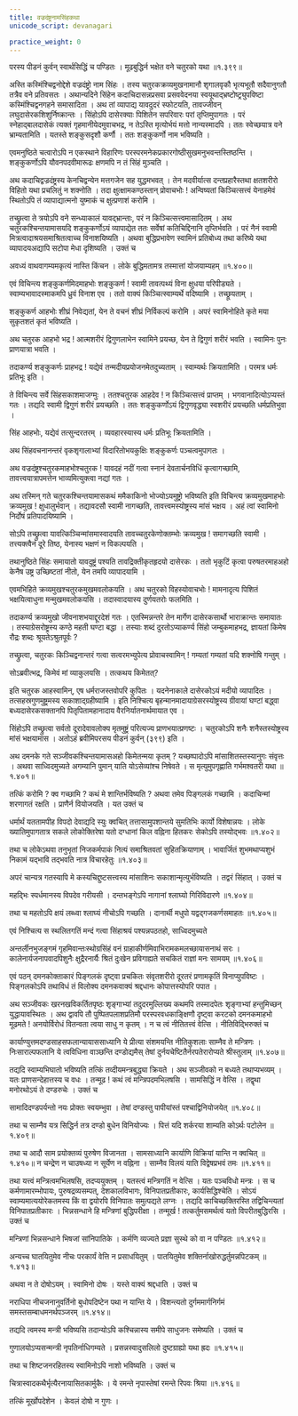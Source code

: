 ```yaml
---
title: वज्रदंष्ट्रनामसिंहकथा
unicode_script: devanagari

practice_weight: 0
---
```


परस्य पीडनं कुर्वन् स्वार्थसिद्धिं च पण्डितः ।
मूढबुद्धिर्न भक्षेत वने चतुरको यथा ॥१.३९९॥

अस्ति कस्मिंश्चिद्वनोद्देशे वज्रदंष्ट्रो नाम सिंहः । तस्य चतुरकक्रव्यमुखनामानौ शृगालवृकौ भृत्यभूतौ सदैवानुगतौ तत्रैव वने प्रतिवसतः । अथान्यदिने सिंहेन कदाचिदासन्नप्रसवा प्रसववेदनया स्वयूथाद्भ्रष्टोष्ट्र्युपविष्टा कस्मिंश्चिद्वनगहने समासादिता । अथ तां व्यापाद्य यावदुदरं स्फोटयति, तावज्जीवन् लघुदासेरकशिशुर्निष्क्रान्तः । सिंहोऽपि दासेरक्याः पिशितेन सपरिवारः परां तृप्तिमुपागतः । परं स्नेहाद्बालदासेकं त्यक्तं गृहमानीयेदमुवाचभद्र, न तेऽस्ति मृत्योर्भयं मत्तो नान्यस्मादपि
। ततः स्वेच्छयात्र वने भ्राम्यतामिति । यतस्ते शङ्कुसदृशौ कर्णौ । ततः शङ्कुकर्णो नाम भविष्यति ।

एवमनुष्ठिते चत्वारोऽपि न एकस्थाने विहारिणः परस्परमनेकप्रकारगोष्ठीसुखमनुभवन्तस्तिष्ठन्ति । शङ्कुकर्णोऽपि यौवनपदवीमारूढः क्षणमपि न तं सिंहं मुञ्चति ।

अथ कदाचिद्वज्रदंष्ट्रस्य केनचिद्वन्येन मत्तगजेन सह युद्धमभवत् । तेन मदवीर्यात्स दन्तप्रहारैस्तथा क्षतशरीरो विहितो यथा प्रचलितुं न शक्नोति । तदा क्षुत्क्षामकण्ठस्तान् प्रोवाचभोः ! अन्विष्यतां किञ्चित्सत्त्वं येनाहमेवं स्थितोऽपि तं व्यापाद्यात्मनो युष्माकं च क्षुत्प्रणाशं करोमि ।

तच्छ्रुत्वा ते त्रयोऽपि वने सन्ध्याकालं यावद्भ्रान्ताः, परं न किञ्चित्सत्त्वमासादितम् ।  अथ चतुरकश्चिन्तयामासयदि शङ्कुकर्णोऽयं व्यापाद्येत ततः सर्वेषां कतिचिद्दिनानि तृप्तिर्भवति । परं नैनं स्वामी मित्रत्वादाश्रयसमाश्रितत्वाच्च विनाशयिष्यति । अथवा बुद्धिप्रभावेण स्वामिनं प्रतिबोध्य तथा करिष्ये यथा व्यापादयअद्यापि सटोपा मेधा दृशिष्यति । उक्तं च

अवध्यं वाथवागम्यमकृत्यं नास्ति किंचन ।
लोके बुद्धिमतामत्र तस्मात्तां योजयाम्यहम् ॥१.४००॥

एवं विचिन्त्य शङ्कुकर्णमिदमाहभोः शङ्कुकर्ण ! स्वामी तावत्पथ्यं विना क्षुधया परिपीड्यते । स्वाम्यभावादस्माकमपि ध्रुवं विनाश एव । ततो वाक्यं किञ्चित्स्वाम्यर्थे वदिष्यामि । तच्छ्रूयताम् ।

शङ्कुकर्ण आहभोः शीघ्रं निवेद्यतां, येन ते वचनं शीघ्रं निर्विकल्पं करोमि । अपरं स्वामिनोहिते कृते मया सुकृतशतं कृतं भविष्यति ।

अथ चतुरक आहभो भद्र ! आत्मशरीरं द्विगुणलाभेन स्वामिने प्रयच्छ, येन ते द्विगुणं शरीरं भवति । स्वामिनः पुनः प्राणयात्रा भवति ।

तदाकर्ण्य शङ्कुकर्णः प्राहभद्र ! यद्येवं तन्मदीयप्रयोजनमेतदुच्यताम् । स्वाम्यर्थः क्रियतामिति । परमत्र धर्मः प्रतिभूः इति ।

ते विचिन्त्य सर्वे सिंहसकाशमाजग्मुः । ततश्चतुरक आहदेव ! न किञ्चित्सत्त्वं प्राप्तम् । भगवानादित्योऽप्यस्तं गतः । तद्यदि स्वामी द्विगुणं शरीरं प्रयच्छति । ततः शङ्कुकर्णोऽयं द्विगुणवृद्ध्या स्वशरीरं प्रयच्छति धर्मप्रतिभुवा ।

सिंह आहभोः, यद्येवं तत्सुन्दरतरम् । व्यवहारस्यास्य धर्मः प्रतिभूः क्रियतामिति ।

अथ सिंहवचनानन्तरं वृकशृगालाभ्यां विदारितोभयकुक्षिः शङ्कुकर्णः पञ्चत्वमुपागतः ।

अथ वज्रदंष्ट्रश्चतुरकमाहभोश्चतुरक ! यावदहं नदीं गत्वा स्नानं देवतार्चनविधिं कृत्वागच्छामि, तावत्त्वयात्रापमत्तेन भाव्यमित्युक्त्वा नद्यां गतः ।

अथ तस्मिन् गते चतुरकश्चिन्तयामासकथं ममैकाकिनो भोज्योऽयमुष्ट्रो भविष्यति इति विचिन्त्य क्रव्यमुखमाहभोः क्रव्यमुख ! क्षुधालुर्भवान् । तद्यावदसौ स्वामी नागच्छति, तावत्त्वमस्योष्ट्रस्य मांसं भक्षय । अहं त्वां स्वामिनो निर्दोषं प्रतिपादयिष्यामि ।

सोऽपि तच्छ्रुत्वा यावत्किञ्चिन्मांसमास्वादयति तावच्चतुरकेणोक्तम्भोः क्रव्यमुख ! समागच्छति स्वामी । तत्त्यक्त्वैनं दूरे तिष्ठ, येनास्य भक्षणं न विकल्पयति ।

तथानुष्ठिते सिंहः समायातो यावदुष्ट्रं पश्यति तावद्रिक्तीकृतहृदयो दासेरकः । ततो भृकुटिं कृत्वा परुषतरमाहअहो केनैष उष्ट्र उच्छिष्टतां नीतो, येन तमपि व्यापादयामि ।

एवमभिहिते क्रव्यमुखश्चतुरकमुखमवलोकयति । अथ चतुरको विहस्योवाचभोः ! मामनादृत्य पिशितं भक्षयित्वाधुना मन्मुखमवलोकयसि । तदास्वादयास्य दुर्णयतरोः फलमिति ।

तदाकर्ण्य क्रव्यमुखो जीवनाशभयाद्दूरदेशं गतः । एतस्मिन्नन्तरे तेन मार्गेण दासेरकसार्थो भाराक्रान्तः समायातः । तस्याग्रेसरोष्ट्रस्य कण्ठे महती घण्टा बद्धा । तस्याः शब्दं दुरतोऽप्याकर्ण्य सिंहो जम्बुकमाहभद्र, ज्ञायतां किमेष रौद्रः शब्दः श्रूयतेऽश्रुतपूर्वः ?

तच्छ्रुत्वा, चतुरकः किञ्चिद्वनान्तरं गत्वा सत्वरमभ्युपेत्य प्रोवाचस्वामिन् ! गम्यतां गम्यतां यदि शक्नोषि गन्तुम् ।

सोऽब्रवीत्भद्र, किमेवं मां व्याकुलयसि । तत्कथय किमेतत्?

इति चतुरक आहस्वामिन्, एष धर्मराजस्तवोपरि कुपितः । यदनेनाकाले दासेरकोऽयं मदीयो व्यापादितः । तत्सहस्रगुणमुष्ट्रमस्य सकाशाद्ग्रहीष्यामि । इति निश्चित्य बृहन्मानमादायाग्रेसरस्योष्ट्रस्य ग्रीवायां घण्टां बद्ध्वा बध्यदासेरकसक्तानपि पितृपितामहानादाय वैरनिर्यातनार्थमायात एव ।

सिंहोऽपि तच्छ्रुत्वा सर्वतो दूरादेवावलोक्य मृतमुष्ट्रं परित्यज्य प्राणभयात्प्रणष्टः । चतुरकोऽपि शनैः शनैस्तस्योष्ट्रस्य मांसं भक्षयामास । अतोऽहं ब्रवीमिपरसय पीडनं कुर्वन् (३९९) इति ।

अथ दमनके गते सञ्जीवकश्चिन्तयामासअहो किमेतन्मया कृतम् ? यच्छष्पादोऽपि मांसाशितस्तस्यानुगः संवृत्तः । अथवा साध्विदमुच्यते
अगम्यानि पुमान् याति योऽसेव्यांश्च निषेवते ।
स मृत्युमुपगृह्णाति गर्भमश्वतरी यथा ॥१.४०१॥

तत्किं करोमि ? क्व गच्छामि ? कथं मे शान्तिर्भविष्यति ? अथवा तमेव पिङ्गलकं गच्छामि । कदाचिन्मां शरणागतं रक्षति । प्राणैर्न वियोजयति । यत उक्तं च

धर्मार्थं यततामपीह विपदो देवाद्यदि स्युः क्वचित्
तत्तासामुपशान्तये सुमतिभिः कार्यो विशेषान्नयः ।
लोके ख्यातिमुपागतात्र सकले लोकोक्तिरेषा यतो
दग्धानां किल वह्निना हितकरः सेकोऽपि तस्योद्भवः ॥१.४०२॥

तथा च
लोकेऽथवा तनुभृतां निजकर्मपाकं
नित्यं समाश्रितवतां सुहितक्रियाणाम् ।
भावार्जितं शुभमथाप्यशुभं निकामं
यद्भावि तद्भवति नात्र विचारहेतुः ॥१.४०३॥

अपरं चान्यत्र गतस्यापि मे कस्यचिद्दुष्टसत्त्वस्य मांसाशिनः सकाशान्मृत्युर्भविष्यति । तद्वरं सिंहात् । उक्तं च

महद्भिः स्पर्धमानस्य विपदेव गरीयसी ।
दन्तभङ्गेऽपि नागानां श्लाघ्यो गिरिविदारणे ॥१.४०४॥

तथा च
महतोऽपि क्षयं लब्ध्वा श्लाघ्यं नीचोऽपि गच्छति ।
दानार्थी मधुपो यद्वद्गजकर्णसमाहतः ॥१.४०५॥

एवं निश्चित्य स स्थलितगतिं मन्दं गत्वा सिंहाश्रयं पश्यन्नपठतहो, साध्विदमुच्यते

अन्तर्लीनभुजङ्गमं गृहमिवान्तःस्थोग्रसिंहं वनं
ग्राहाकीर्णमिवाभिरामकमलच्छायासनाथं सरः ।
कालेनार्यजनापवादपिशुनैः क्षुद्रैरनार्यैः श्रितं
दुःखेन प्रविगाह्यते सचकितं राज्ञां मनः सामयम् ॥१.४०६॥

एवं पठन् दमनकोक्ताकारं पिङ्गलकं दृष्ट्वा प्रचकितः संवृतशरीरो दूरतरं प्रणामकृतिं विनाप्युपविष्टः । पिङ्गलकोऽपि तथाविधं तं विलोक्य दमनकवाक्यं श्रद्दधानः कोपात्तस्योपरि पपात ।

अथ सञ्जीवकः खरनखविकर्तितपृष्ठः शृङ्गाभ्यां तदुदरमुल्लिख्य कथमपि तस्मादपेतः शृङ्गाभ्यां हन्तुमिच्छन् युद्धायावस्थितः । अथ द्वावपि तौ पुष्पितपलाशप्रतिमौ परस्परवधकाङ्क्षिणौ दृष्ट्वा करटको दमनकमाहभो मूढमते ! अनयोर्विरोधं वितन्वता त्वया साधु न कृतम् । न च त्वं नीतितत्त्वं वेत्सि । नीतिविद्भिरुक्तं च

कार्याण्युत्तमदण्डसाहसफलान्यायाससाध्यानि ये प्रीत्या संशमयन्ति नीतिकुशलाः साम्नैव ते मन्त्रिणः ।
निःसाराल्पफलानि ये त्वविधिना वाञ्छन्ति दण्डोद्यमैस्
तेषां दुर्नयचेष्टितैर्नरपतेरारोप्यते श्रीस्तुलाम् ॥१.४०७॥

तद्यदि स्वाम्यभिघातो भविष्यति तत्किं तव्दीयमन्त्रबुद्ध्या क्रियते । अथ सञ्जीवको न बध्यते तथाप्यभव्यम् । यतः प्राणसन्देहात्तस्य च वधः । तन्मूढ ! कथं त्वं मन्त्रिपदमभिलषसि । सामसिद्धिं न वेत्सि । तद्वृथा मनोरथोऽयं ते दण्डरुचेः । उक्तं च

सामादिदण्डपर्यन्तो नयः प्रोक्तः स्वयम्भुवा ।
तेषां दण्डस्तु पापीयांस्तं पश्चाद्विनियोजयेत् ॥१.४०८॥

तथा च
साम्नैव यत्र सिद्धिर्न तत्र दण्डो बुधेन विनियोज्यः ।
पित्तं यदि शर्करया शाम्यति कोऽर्थः पटोलेन ॥१.४०९॥

तथा च
आदौ साम प्रयोक्तव्यं पुरुषेण विजानता ।
सामसाध्यानि कार्याणि विक्रियां यान्ति न क्वचित् ॥१.४१०॥
न चन्द्रेण न चाउषध्या न सूर्येण न वह्निना ।
साम्नैव विलयं याति विद्वेषप्रभवं तमः ॥१.४११॥

तथा यत्त्वं मन्त्रित्वमभिलषसि, तदप्ययुक्तम् । यतस्त्वं मन्त्रिगतिं न वेत्सि । यतः पञ्चविधो मन्त्रः । स च कर्मणामारम्भोपायः, पुरुषद्रव्यसम्पत्, देशकालविभागः, विनिपातप्रतीकारः, कार्यसिद्धिश्चेति । सोऽयं स्वाम्यमात्ययोरेकतमस्य किं वा द्वयोरपि विनिपातः समुत्पद्यते लग्नः । तद्यदि काचिच्छक्तिरस्ति तद्विचिन्त्यतां विनिपातप्रतीकारः । भिन्नसन्धाने हि मन्त्रिणां बुद्धिपरीक्षा । तन्मूर्ख ! तत्कर्तुमसमर्थत्वं यतो विपरीतबुद्धिरसि । उक्तं च

मन्त्रिणां भिन्नसन्धाने भिषजां सांनिपातिके ।
कर्मणि व्यज्यते प्रज्ञा सुस्थे को वा न पण्डितः ॥१.४१२॥

अन्यच्च
घातयितुमेव नीचः परकार्यं वेत्ति न प्रसाधयितुम् ।
पातयितुमेव शक्तिर्नाखोरुद्धर्तुमन्नपिटकम् ॥१.४१३॥

अथवा न ते दोषोऽयम् । स्वामिनो दोषः । यस्ते वाक्यं श्रद्दधाति । उक्तं च

नराधिपा नीचजनानुवर्तिनो
बुधोपदिष्टेन पथा न यान्ति ये ।
विशन्त्यतो दुर्गममार्गनिर्गमं
समस्तसम्बाधमनर्थपञ्जरम् ॥१.४१४॥

तद्यदि त्वमस्य मन्त्री भविष्यसि तदान्योऽपि कश्चिन्नास्य समीपे साधुजनः समेष्यति । उक्तं च

गुणालयोऽप्यसन्मन्त्री नृपतिर्नाधिगम्यते ।
प्रसन्नस्वादुसलिलो दुष्टग्राह्यो यथा ह्रदः ॥१.४१५॥

तथा च शिष्टजनरहितस्य स्वामिनोऽपि नाशो भविष्यति । उक्तं च

चित्रास्वादकथैर्भृत्यैरनायासितकार्मुकैः ।
ये रमन्ते नृपास्तेषां रमन्ते रिपवः श्रिया ॥१.४१६॥

तत्किं मूर्खोपदेशेन । केवलं दोषो न गुणः ।
